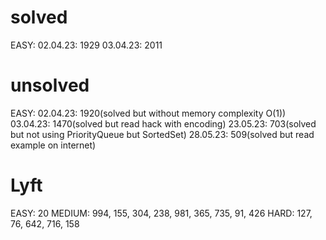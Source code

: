 # solved
EASY: 
02.04.23: 1929
03.04.23: 2011

# unsolved
EASY: 
02.04.23: 1920(solved but without memory complexity O(1))
03.04.23: 1470(solved but read hack with encoding)
23.05.23: 703(solved but not using PriorityQueue but SortedSet)
28.05.23: 509(solved but read example on internet)

# Lyft
EASY:
20
MEDIUM:
994, 155, 304, 238, 981, 365, 735, 91, 426
HARD:
127, 76, 642, 716, 158